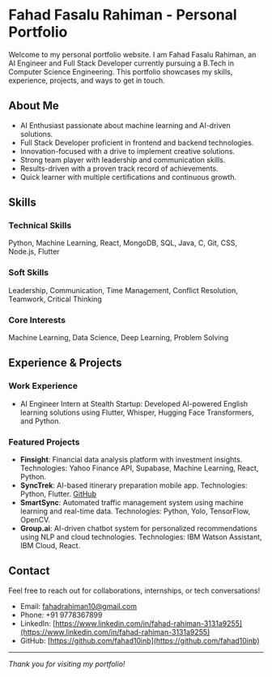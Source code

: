 # Fahad Fasalu Rahiman - Personal Portfolio

Welcome to my personal portfolio website. I am Fahad Fasalu Rahiman, an AI Engineer and Full Stack Developer currently pursuing a B.Tech in Computer Science Engineering. This portfolio showcases my skills, experience, projects, and ways to get in touch.

## About Me

- AI Enthusiast passionate about machine learning and AI-driven solutions.
- Full Stack Developer proficient in frontend and backend technologies.
- Innovation-focused with a drive to implement creative solutions.
- Strong team player with leadership and communication skills.
- Results-driven with a proven track record of achievements.
- Quick learner with multiple certifications and continuous growth.

## Skills

### Technical Skills
Python, Machine Learning, React, MongoDB, SQL, Java, C, Git, CSS, Node.js, Flutter

### Soft Skills
Leadership, Communication, Time Management, Conflict Resolution, Teamwork, Critical Thinking

### Core Interests
Machine Learning, Data Science, Deep Learning, Problem Solving

## Experience & Projects

### Work Experience
- AI Engineer Intern at Stealth Startup: Developed AI-powered English learning solutions using Flutter, Whisper, Hugging Face Transformers, and Python.
  
### Featured Projects
- **Finsight**: Financial data analysis platform with investment insights. Technologies: Yahoo Finance API, Supabase, Machine Learning, React, Python.
- **SyncTrek**: AI-based itinerary preparation mobile app. Technologies: Python, Flutter. [GitHub](https://github.com/fahad10inb/SyncTrek)
- **SmartSync**: Automated traffic management system using machine learning and real-time data. Technologies: Python, Yolo, TensorFlow, OpenCV.
- **Group.ai**: AI-driven chatbot system for personalized recommendations using NLP and cloud technologies. Technologies: IBM Watson Assistant, IBM Cloud, React.

## Contact

Feel free to reach out for collaborations, internships, or tech conversations!

- Email: fahadrahiman10@gmail.com
- Phone: +91 9778367899
- LinkedIn: [https://www.linkedin.com/in/fahad-rahiman-3131a9255](https://www.linkedin.com/in/fahad-rahiman-3131a9255)
- GitHub: [https://github.com/fahad10inb](https://github.com/fahad10inb)

---

*Thank you for visiting my portfolio!*
